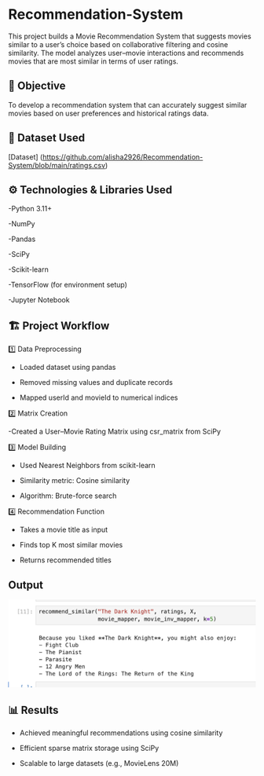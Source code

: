 # Recommendation-System
This project builds a Movie Recommendation System that suggests movies similar to a user’s choice based on collaborative filtering and cosine similarity. The model analyzes user–movie interactions and recommends movies that are most similar in terms of user ratings.
## 🧠 Objective
To develop a recommendation system that can accurately suggest similar movies based on user preferences and historical ratings data.
## 📂 Dataset Used 
[Dataset] (https://github.com/alisha2926/Recommendation-System/blob/main/ratings.csv)
## ⚙️ Technologies & Libraries Used

-Python 3.11+

-NumPy  

-Pandas

-SciPy

-Scikit-learn

-TensorFlow (for environment setup)

-Jupyter Notebook

## 🏗️ Project Workflow
1️⃣ Data Preprocessing

- Loaded dataset using pandas

- Removed missing values and duplicate records

- Mapped userId and movieId to numerical indices

2️⃣ Matrix Creation

-Created a User–Movie Rating Matrix using csr_matrix from SciPy

3️⃣ Model Building

- Used Nearest Neighbors from scikit-learn

- Similarity metric: Cosine similarity

- Algorithm: Brute-force search

4️⃣ Recommendation Function

- Takes a movie title as input

- Finds top K most similar movies

- Returns recommended titles

## Output
<img src= " https://github.com/alisha2926/Recommendation-System/blob/main/Recommendation%20System%20Output%20pic.png">

## 📊 Results

- Achieved meaningful recommendations using cosine similarity

- Efficient sparse matrix storage using SciPy

- Scalable to large datasets (e.g., MovieLens 20M)
